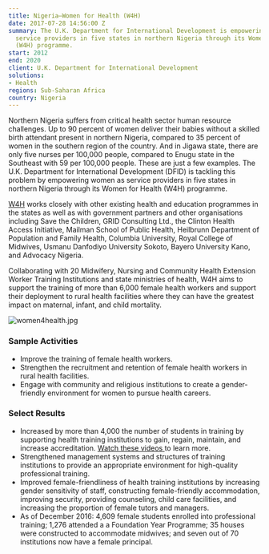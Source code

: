 ```yaml
---
title: Nigeria—Women for Health (W4H)
date: 2017-07-28 14:56:00 Z
summary: The U.K. Department for International Development is empowering women as
  service providers in five states in northern Nigeria through its Women for Health
  (W4H) programme.
start: 2012
end: 2020
client: U.K. Department for International Development
solutions:
- Health
regions: Sub-Saharan Africa
country: Nigeria
---
```


Northern Nigeria suffers from critical health sector human resource challenges. Up to 90 percent of women deliver their babies without a skilled birth attendant present in northern Nigeria, compared to 35 percent of women in the southern region of the country. And in Jigawa state, there are only five nurses per 100,000 people, compared to Enugu state in the Southeast with 59 per 100,000 people. These are just a few examples. The U.K. Department for International Development (DFID) is tackling this problem by empowering women as service providers in five states in northern Nigeria through its Women for Health (W4H) programme.

[W4H](http://www.women4healthnigeria.org/) works closely with other existing health and education programmes in the states as well as with government partners and other organisations including Save the Children, GRID Consulting Ltd., the Clinton Health Access Initiative, Mailman School of Public Health, Heilbrunn Department of Population and Family Health, Columbia University, Royal College of Midwives, Usmanu Danfodiyo University Sokoto, Bayero University Kano, and Advocacy Nigeria.

Collaborating with 20 Midwifery, Nursing and Community Health Extension Worker Training Institutions and state ministries of health, W4H aims to support the training of more than 6,000 female health workers and support their deployment to rural health facilities where they can have the greatest impact on maternal, infant, and child mortality.

![women4health.jpg](/uploads/women4health.jpg)

###  Sample Activities

* Improve the training of female health workers.
* Strengthen the recruitment and retention of female health workers in rural health facilities.
* Engage with community and religious institutions to create a gender-friendly environment for women to pursue health careers.

###  Select Results

* Increased by more than 4,000 the number of students in training by supporting health training institutions to gain, regain, maintain, and increase accreditation. [Watch these videos ](https://www.youtube.com/watch?v=L5C4HPhIrc8&list=PLNh1_9YTHaV3d3oB3ZR7luGxPW6R6A_NG&index=1)to learn more. 
* Strengthened management systems and structures of training institutions to provide an appropriate environment for high-quality professional training.
* Improved female-friendliness of health training institutions by increasing gender sensitivity of staff, constructing female-friendly accommodation, improving security, providing counseling, child care facilities, and increasing the proportion of female tutors and managers.
* As of December 2016: 4,609 female students enrolled into professional training; 1,276 attended a a Foundation Year Programme; 35 houses were constructed to accommodate midwives; and seven out of 70 institutions now have a female principal.